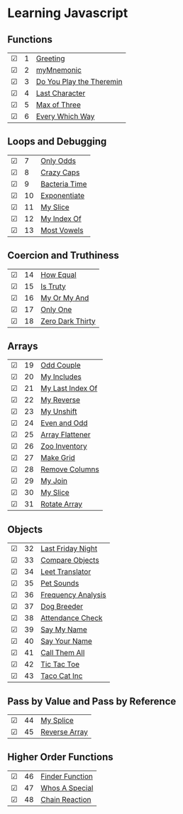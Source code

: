 # Learning Javascript

## Functions
|     |       |          |        
| --- | --- | -------- |
| &#9745; | 1 |[Greeting](./functions/1-greeting.js) |
| &#9745; | 2 |[myMnemonic](./functions/2-myMnemonic.js) |
| &#9745; | 3 |[Do You Play the Theremin](./functions/3-do-you-play-the-theremin.js) |
| &#9745; | 4 |[Last Character](./functions/4-last-character.js) |
| &#9745; | 5 |[Max of Three](./functions/5-max-of-three.js) |
| &#9745; | 6 |[Every Which Way](./functions/6-every-which-way.js) |

## Loops and Debugging
|     |       |          |        
| --- | --- | -------- |
| &#9745; | 7 |[Only Odds](./loops/7-only-odds.js) |
| &#9745; | 8 |[Crazy Caps](./loops/8-crazy-caps.js) |
| &#9745; | 9 |[Bacteria Time](./loops/9-bacteria-time.js) |
| &#9745; | 10 |[Exponentiate](./loops/10-exponentiate.js) |
| &#9745; | 11 |[My Slice](./loops/11-my-slice.js) |
| &#9745; | 12 |[My Index Of](./loops/12-my-index-of.js) |
| &#9745; | 13 |[Most Vowels](./loops/13-most-vowels.js) |

## Coercion and Truthiness
|     |       |          |        
| --- | --- | -------- |
| &#9745; | 14 |[How Equal](./coercion/14-how-equal.js) |
| &#9745; | 15 |[Is Truty](./coercion/15-is-truthy.js) |
| &#9745; | 16 |[My Or My And](./coercion/16-my-or-my-and.js) |
| &#9745; | 17 |[Only One](./coercion/17-only-one.js) |
| &#9745; | 18 |[Zero Dark Thirty](./coercion/18-zero-dark-thirty.js) |

## Arrays
|     |       |          |        
| --- | --- | -------- |
| &#9745; | 19 |[Odd Couple](./arrays/19-odd-couple.js) |
| &#9745; | 20 |[My Includes](./arrays/20-my-includes.js) |
| &#9745; | 21 |[My Last Index Of](./arrays/21-my-last-index-of.js) |
| &#9745; | 22 |[My Reverse](./arrays/22-my-reverse.js) |
| &#9745; | 23 |[My Unshift](./arrays/23-my-unshift.js) |
| &#9745; | 24 |[Even and Odd](./arrays/24-even-and-odd.js) |
| &#9745; | 25 |[Array Flattener](./arrays/25-array-flattener.js) |
| &#9745; | 26 |[Zoo Inventory](./arrays/26-zoo-inventory.js) |
| &#9745; | 27 |[Make Grid](./arrays/27-make-grid.js) |
| &#9745; | 28 |[Remove Columns](./arrays/28-remove-columns.js) |
| &#9745; | 29 |[My Join](./arrays/29-my-join.js) |
| &#9745; | 30 |[My Slice](./arrays/30-my-slice.js) |
| &#9745; | 31 |[Rotate Array](./arrays/31-rotate-array.js) |

## Objects
|     |       |          |        
| --- | --- | -------- |
| &#9745; | 32 |[Last Friday Night](./objects/32-last-friday-night.js) |
| &#9745; | 33 |[Compare Objects](./objects/33-compare-objects.js) |
| &#9745; | 34 |[Leet Translator](./objects/34-leet-translator.js) |
| &#9745; | 35 |[Pet Sounds](./objects/35-pet-sounds.js) |
| &#9745; | 36 |[Frequency Analysis](./objects/36-frequency-analysis.js) |
| &#9745; | 37 |[Dog Breeder](./objects/37-dog-breeder.js) |
| &#9745; | 38 |[Attendance Check](./objects/38-attendance-check.js) |
| &#9745; | 39 |[Say My Name](./objects/39-say-my-name.js) |
| &#9745; | 40 |[Say Your Name](./objects/40-say-your-name.js) |
| &#9745; | 41 |[Call Them All](./objects/41-call-them-all.js) |
| &#9745; | 42 |[Tic Tac Toe](./objects/42-tic-tac-toe.js) |
| &#9745; | 43 |[Taco Cat Inc](./objects/43-taco-cat-inc.js) |

## Pass by Value and Pass by Reference
|     |       |          |        
| --- | --- | -------- |
| &#9745; | 44 |[My Splice](./valuereference/44-my-splice.js) |
| &#9745; | 45 |[Reverse Array](./valuereference/45-reverse-array.js) |

## Higher Order Functions
|     |       |          |        
| --- | --- | -------- |
| &#9745; | 46 |[Finder Function](./higherorderfunctions/46-finder-function.js) |
| &#9745; | 47 |[Whos A Special](./higherorderfunctions/47-whos-a-special.js) |
| &#9745; | 48 |[Chain Reaction](./higherorderfunctions/48-chain-reaction.js) |

